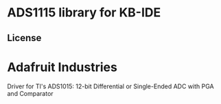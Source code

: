 # ADS1115 library for KB-IDE

## License
Adafruit Industries
================
Driver for TI's ADS1015: 12-bit Differential or Single-Ended ADC with PGA and Comparator